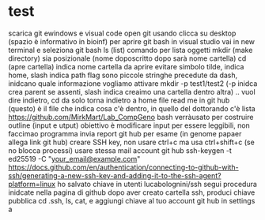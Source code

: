 # test
scarica git ewindows e visual code
open git usando clicca su desktop (spazio è informativo in bioinf)
per aprire git bash in visual studio vai in new terminal e seleziona git bash
ls (list) comando per lista oggetti
mkdir (make directory) sia posizionale (nome doposcritto dopo sarà nome cartella)
cd (apre cartella) indica nome cartella da aprire
evitare simbolo tilde, indica home, slash indica path
 flag sono piccole stringhe precedute da dash, inidcano quale informazione vogliamo attivare
 mkdir -p test1/test2 (-p inidca crea parent se assenti, slash indica creaimo una cartella dentro altra)
 .. vuol dire indietro, cd da solo torna indietro a home
file read me in git hub (questo) è il file che indica cosa c'è dentro, in quello del dottorando c'è lista https://github.com/MirkMart/Lab_CompGeno
bash verràusato per costruire outline (input e utput) obiettivo è modificare input per essere leggibili, non faccimao programma
invia report git hub per esame (in genome papaer allega link git hub)
creare SSH key, non usare ctrl+c ma usa ctrl+shift+c (se no blocca processi) usare stessa mail account git hub ssh-keygen -t ed25519 -C "your_email@example.com"
https://docs.github.com/en/authentication/connecting-to-github-with-ssh/generating-a-new-ssh-key-and-adding-it-to-the-ssh-agent?platform=linux
ho salvato chiave in utenti lucabolognini/ssh
segui procedura inidcate nella pagina di github
dopo aver creato cartella ssh, produci chiave pubblica  cd .ssh, ls, cat, e aggiungi chiave al tuo account git hub in settings
a
